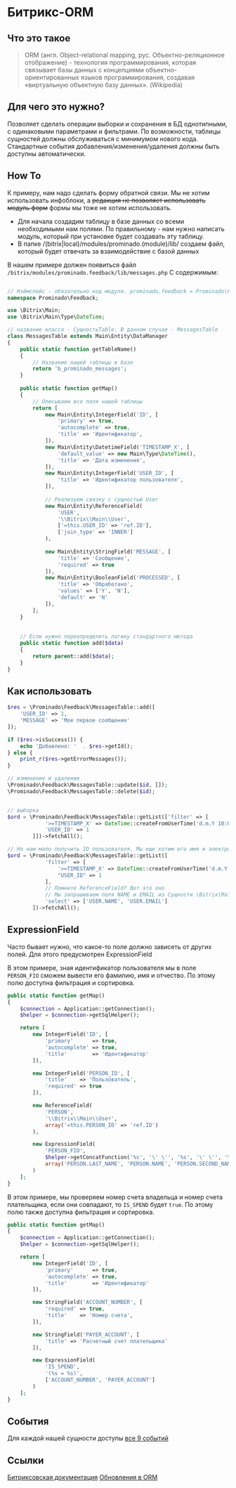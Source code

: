 # Битрикс-ORM

## Что это такое

>ORM (англ. Object-relational mapping, рус. Объектно-реляционное отображение) - технология программирования, которая связывает базы данных с концепциями объектно-ориентированных языков программирования, создавая «виртуальную объектную базу данных». (Wikipedia)

## Для чего это нужно?

Позволяет сделать операции выборки и сохранения в БД однотипными, с одинаковыми параметрами и фильтрами. По возможности, таблицы сущностей должны обслуживаться с минимумом нового кода. Стандартные события добавления/изменения/удаления должны быть доступны автоматически.

## How To

К примеру, нам надо сделать форму обратной связи. Мы не хотим использовать инфоблоки, а ~~редакция не позволяет использовать модуль форм~~ формы мы тоже не хотим использовать.
 
* Для начала создадим таблицу в базе данных со всеми необходимыми нам полями. По правильному - нам нужно написать модуль, который при установке будет создавать эту таблицу.
* В папке /(bitrix|local)/modules/prominado.(module)/lib/ создаем файл, который будет отвечать за взаимодействие с базой данных
 
В нашем примере должен появиться файл ```/bitrix/modules/prominado.feedback/lib/messages.php```
С содержимым:
 
```php

// Нэймспейс - обязательно код модуля. prominado.feedback = Prominado\Feedback
namespace Prominado\Feedback;

use \Bitrix\Main;
use \Bitrix\Main\Type\DateTime;

// название класса - СущностьTable. В данном случае - MessagesTable
class MessagesTable extends Main\Entity\DataManager
{
	public static function getTableName()
	{
	    // Название нашей таблицы в базе
		return 'b_prominado_messages';
	}
	
	public static function getMap()
	{
	    // Описываем все поля нашей таблицы   
		return [
            new Main\Entity\IntegerField('ID', [
                'primary' => true,
                'autocomplete' => true,
                'title' => 'Идентификатор',
            ]),
            new Main\Entity\DatetimeField('TIMESTAMP_X', [
                'default_value' => new Main\Type\DateTime(),
                'title' => 'Дата изменения',
            ]),
            new Main\Entity\IntegerField('USER_ID', [
                'title' => 'Идентификатор пользователя',
            ]),
            
            // Реализуем связку с сущностью User
            new Main\Entity\ReferenceField(
                'USER',
                '\\Bitrix\\Main\\User',
                ['=this.USER_ID' => 'ref.ID'],
                ['join_type' => 'INNER']
            ),
            
            new Main\Entity\StringField('MESSAGE', [
                'title' => 'Сообщение',
                'required' => true
            ]),
            new Main\Entity\BooleanField('PROCESSED', [
                'title' => 'Обработано',
                'values' => ['Y', 'N'],
                'default' => 'N'
            ]),
        ];
	}
	
	
	// Если нужно переопределить логику стандартного метода
	public static function add($data)
    {        
        return parent::add($data);
    }
}
```

## Как использовать

```php
$res = \Prominado\Feedback\MessagesTable::add([
    'USER_ID' => 1,
    'MESSAGE' => 'Мое первое сообщение'
]);

if ($res->isSuccess()) {
    echo 'Добавлено: '  . $res->getId();
} else {
    print_r($res->getErrorMessages());
}

// изменение и удаление
\Prominado\Feedback\MessagesTable::update($id, []);
\Prominado\Feedback\MessagesTable::delete($id);


// выборка
$ord = \Prominado\Feedback\MessagesTable::getList(['filter' => [
            '>=TIMESTAMP_X' => DateTime::createFromUserTime('d.m.Y 10:00:00'),
            'USER_ID' => 1
        ]])->fetchAll();

// Но нам мало получить ID пользователя. Мы еще хотим его имя и электронную почту
$ord = \Prominado\Feedback\MessagesTable::getList([
            'filter' => [
                '>=TIMESTAMP_X' => DateTime::createFromUserTime('d.m.Y 10:00:00'),
                "USER_ID" => 1
            ],
            // Помните ReferenceField? Вот это оно
            // Мы запрашиваем поля NAME и EMAIL из Сущности \Bitrix\Main\User у которой ID равен нашему USER_ID
            'select' => ['USER.NAME', 'USER.EMAIL']
        ])->fetchAll();
```

## ExpressionField
Часто бывает нужно, что какое-то поле должно зависеть от других полей. Для этого предусмотрен ExpressionField

В этом примере, зная идентификатор пользователя мы в поле ``PERSON_FIO`` сможем вывести его фамилию, имя и отчество.
По этому полю доступна фильтрация и сортировка.

```php
public static function getMap()
{
    $connection = Application::getConnection();
    $helper = $connection->getSqlHelper();

    return [
        new IntegerField('ID', [
            'primary'      => true,
            'autocomplete' => true,
            'title'        => 'Идентификатор'
        ]),

        new IntegerField('PERSON_ID', [
            'title'    => 'Пользователь',
            'required' => true
        ]),

        new ReferenceField(
            'PERSON',
            '\\Bitrix\\Main\\User',
            array('=this.PERSON_ID' => 'ref.ID')
        ),

        new ExpressionField(
            'PERSON_FIO',
            $helper->getConcatFunction('%s', '\' \'', '%s', '\' \'', '%s'),
            array('PERSON.LAST_NAME', 'PERSON.NAME', 'PERSON.SECOND_NAME')
        )
    ];
}
```

В этом примере, мы проверяем номер счета владельца и номер счета плательщика, если они совпадают, то ``IS_SPEND`` будет ``true``.
По этому полю также доступна фильтрация и сортировка.

```php
public static function getMap()
{
    $connection = Application::getConnection();
    $helper = $connection->getSqlHelper();

    return [
        new IntegerField('ID', [
            'primary'      => true,
            'autocomplete' => true,
            'title'        => 'Идентификатор'
        ]),

        new StringField('ACCOUNT_NUMBER', [
            'required' => true,
            'title'    => 'Номер счета',
        ]),

        new StringField('PAYER_ACCOUNT', [
            'title' => 'Расчетный счет плательщика'
        ]),

        new ExpressionField(
            'IS_SPEND', 
            '(%s = %s)', 
            ['ACCOUNT_NUMBER', 'PAYER_ACCOUNT']
        )
    ];
}
```

## События
Для каждой нашей сущности доступы [все 9 событий](D7-Events.md)

## Ссылки
[Битриксовская документация](https://dev.1c-bitrix.ru/learning/course/?COURSE_ID=43&CHAPTER_ID=05748)
[Обновления в ORM](https://dev.1c-bitrix.ru/community/blogs/orm/orm-updates.php)